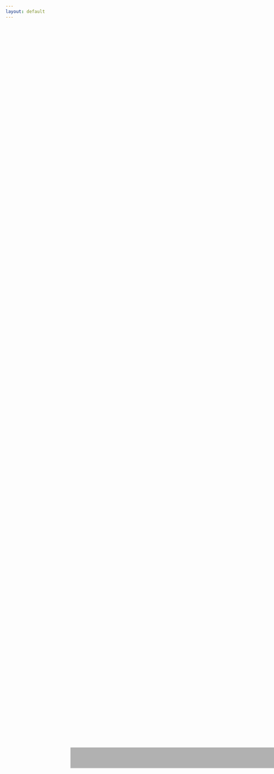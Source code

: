 ```yaml
---
layout: default
---
```


<div class="container">
    <div id="helper"></div>
    <div id="translucent"></div>
    <div id="helper2"></div>
</div>


<style>
    @keyframes snow {
      0% {background-position: 0px 0px, 0px 0px, 0px 0px;}
      50% {background-position: 500px 500px, 100px 200px, -100px 150px;}
      100% {background-position: 500px 1000px, 200px 400px, -100px 300px;}
    }

    .container {
       margin: 0;
       padding: 0;
       height: 100%;
       width: 100%;
       box-sizing: border-box;
       background-size: 100vw 100vh;
       background-position: center top;
       background-image: url("https://newevolutiondesigns.com/images/freebies/galaxy-wallpaper-36.jpg");
       background-repeat: no-repeat;
       position: absolute;
    }

    p {
       display: inline;
       position: relative;
    }

    #input, #helper, #translucent, #helper2 {
       position: absolute;
       top: 50%;
       left: 50%;
       transform: translateX(-50%) translateY(-50%);
       margin: 0 auto;

       height: 26px;
       width: 60%;
       padding: 15px;

       font-family: 'Roboto Mono', monospace;
       font-size: 20px;
       color: white;
       letter-spacing: 2px;
    }

    #helper {
       height: 40vh;
       top: calc(50% + 18vh);
       z-index: -1;
    }

    #translucent {
       border-bottom: 2px solid #eee;
       background: rgba(0, 0, 0, 0.3);
       z-index: -2;
    }

    #helper2 {
       z-index: -3;
    }
</style>

<script>
    $(document).ready(function(){
       var counter = 1, prevpos = 0;

       $(document).keydown(function(e) {
          // update p to newest input text
          if (e.which <= 90 && e.which >= 65 || e.which == 188 || e.which == 190 || e.which == 222 || e.which == 32) {
             $("#helper").append("<p class='char' id='char"+counter+"'>" + e.key + "</p>");
             $("#helper2").append("<p class='char'>" + e.key + "</p>");

             $('#char'+counter).animate({
                top: "300px",
                opacity : "0",
             }, Math.random() + 5000);

             // if the text overflows the input box
             var nowpos = $("#char"+counter).position().left;
             if (nowpos < prevpos) {
                $('.char').remove();
                prevpos = 0;
             } else {
                prevpos = nowpos;
             }

             counter++;
          } else if (e.which == 13) {
             $('.char').remove();
          }

       });
    });

</script>